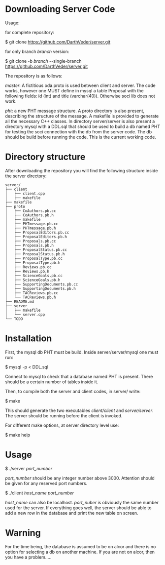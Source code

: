 Downloading Server Code
=======================

Usage:

for complete repository:

$ git clone  https://github.com/DarthVeder/server.git

for only branch *branch* version:

$ git clone -b *branch* --single-branch https://github.com/DarthVeder/server.git

The repository is as follows:

*master*: A fictitious oda.proto is used between client and server. The code
works, however one MUST define in mysql a table Proposal with the following
fields: id (int) and title (varchar(40)). Otherwise soci lib does not work.

*pht*: a new PHT message structure. A proto directory is also present,
describing the structure of the message. A makefile is provided to generate all
the necessary C++ classes. In directory server/server is also present a
directory mysql with a DDL.sql that should be used to build a db named PHT for
testing the soci connection with the db from the server code. The db should be
build before running the code. This is the current working code.



Directory structure
===================

After downloading the repository you will find the following structure inside the server directory:
```
server/
├── client
│   ├── client.cpp
│   ├── makefile
├── makefile
├── proto
│   ├── CoAuthors.pb.cc
│   ├── CoAuthors.pb.h
│   ├── makefile
│   ├── PHTmessage.pb.cc
│   ├── PHTmessage.pb.h
│   ├── ProposalEditors.pb.cc
│   ├── ProposalEditors.pb.h
│   ├── Proposals.pb.cc
│   ├── Proposals.pb.h
│   ├── ProposalStatus.pb.cc
│   ├── ProposalStatus.pb.h
│   ├── ProposalType.pb.cc
│   ├── ProposalType.pb.h
│   ├── Reviews.pb.cc
│   ├── Reviews.pb.h
│   ├── ScienceGoals.pb.cc
│   ├── ScienceGoals.pb.h
│   ├── SupportingDocuments.pb.cc
│   ├── SupportingDocuments.pb.h
│   ├── TACReviews.pb.cc
│   └── TACReviews.pb.h
├── README.md
├── server
│   ├── makefile
│   └── server.cpp
└── TODO
```

Installation
============

First, the mysql db PHT  must be build. Inside server/server/mysql one must run:

$ mysql -p < DDL.sql

Connect to mysql to check that a database named PHT is present. There should be
a certain number of tables inside it.

Then, to compile both the server and client codes, in server/ write:

$ make

This should generate the two executables *client/client* and *server/server*. The server should be running
before the client is invoked. 

For different make options, at server directory level use:

$ make help

Usage
=====

$ ./server *port_number*

*port_number* should be any integer number above 3000. Attention should be given for any reserved
port numbers.

$ ./client *host_name* *port_number*

*host_name* can also be localhost. *port_nuber* is obviously the same number used for the server.
If everything goes well, the server should be able to add a new row in the database and print the
new table on screen.

Warning
=======

For the time being, the database is assumed to be on alcor and there is no option for selecting 
a db on another machine. If you are not on alcor, then you have a problem.....
